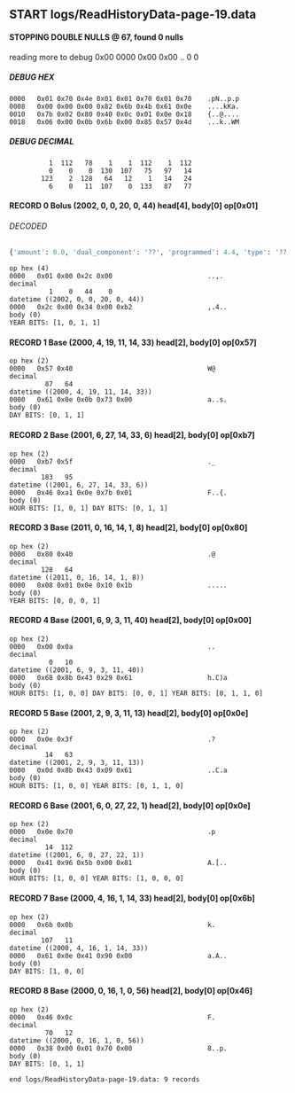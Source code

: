 ## START logs/ReadHistoryData-page-19.data
#### STOPPING DOUBLE NULLS @ 67, found 0 nulls
reading more to debug 0x00
    0000   0x00 0x00                                  ..
              0    0
##### DEBUG HEX
    0000   0x01 0x70 0x4e 0x01 0x01 0x70 0x01 0x70    .pN..p.p
    0008   0x00 0x00 0x00 0x82 0x6b 0x4b 0x61 0x0e    ....kKa.
    0010   0x7b 0x02 0x80 0x40 0x0c 0x01 0x0e 0x18    {..@....
    0018   0x06 0x00 0x0b 0x6b 0x00 0x85 0x57 0x4d    ...k..WM
##### DEBUG DECIMAL
              1  112   78    1    1  112    1  112
              0    0    0  130  107   75   97   14
            123    2  128   64   12    1   14   24
              6    0   11  107    0  133   87   77
#### RECORD 0 Bolus (2002, 0, 0, 20, 0, 44) head[4], body[0] op[0x01]
###### DECODED
```python
{'amount': 0.0, 'dual_component': '??', 'programmed': 4.4, 'type': '??'}
```
    op hex (4)
    0000   0x01 0x00 0x2c 0x00                        ..,.
    decimal
              1    0   44    0
    datetime ((2002, 0, 0, 20, 0, 44))
    0000   0x2c 0x00 0x34 0x00 0xb2                   ,.4..
    body (0)
    YEAR BITS: [1, 0, 1, 1]
#### RECORD 1 Base (2000, 4, 19, 11, 14, 33) head[2], body[0] op[0x57]

    op hex (2)
    0000   0x57 0x40                                  W@
    decimal
             87   64
    datetime ((2000, 4, 19, 11, 14, 33))
    0000   0x61 0x0e 0x0b 0x73 0x00                   a..s.
    body (0)
    DAY BITS: [0, 1, 1]
#### RECORD 2 Base (2001, 6, 27, 14, 33, 6) head[2], body[0] op[0xb7]

    op hex (2)
    0000   0xb7 0x5f                                  ._
    decimal
            183   95
    datetime ((2001, 6, 27, 14, 33, 6))
    0000   0x46 0xa1 0x0e 0x7b 0x01                   F..{.
    body (0)
    HOUR BITS: [1, 0, 1] DAY BITS: [0, 1, 1]
#### RECORD 3 Base (2011, 0, 16, 14, 1, 8) head[2], body[0] op[0x80]

    op hex (2)
    0000   0x80 0x40                                  .@
    decimal
            128   64
    datetime ((2011, 0, 16, 14, 1, 8))
    0000   0x08 0x01 0x0e 0x10 0x1b                   .....
    body (0)
    YEAR BITS: [0, 0, 0, 1]
#### RECORD 4 Base (2001, 6, 9, 3, 11, 40) head[2], body[0] op[0x00]

    op hex (2)
    0000   0x00 0x0a                                  ..
    decimal
              0   10
    datetime ((2001, 6, 9, 3, 11, 40))
    0000   0x68 0x8b 0x43 0x29 0x61                   h.C)a
    body (0)
    HOUR BITS: [1, 0, 0] DAY BITS: [0, 0, 1] YEAR BITS: [0, 1, 1, 0]
#### RECORD 5 Base (2001, 2, 9, 3, 11, 13) head[2], body[0] op[0x0e]

    op hex (2)
    0000   0x0e 0x3f                                  .?
    decimal
             14   63
    datetime ((2001, 2, 9, 3, 11, 13))
    0000   0x0d 0x8b 0x43 0x09 0x61                   ..C.a
    body (0)
    HOUR BITS: [1, 0, 0] YEAR BITS: [0, 1, 1, 0]
#### RECORD 6 Base (2001, 6, 0, 27, 22, 1) head[2], body[0] op[0x0e]

    op hex (2)
    0000   0x0e 0x70                                  .p
    decimal
             14  112
    datetime ((2001, 6, 0, 27, 22, 1))
    0000   0x41 0x96 0x5b 0x00 0x81                   A.[..
    body (0)
    HOUR BITS: [1, 0, 0] YEAR BITS: [1, 0, 0, 0]
#### RECORD 7 Base (2000, 4, 16, 1, 14, 33) head[2], body[0] op[0x6b]

    op hex (2)
    0000   0x6b 0x0b                                  k.
    decimal
            107   11
    datetime ((2000, 4, 16, 1, 14, 33))
    0000   0x61 0x0e 0x41 0x90 0x00                   a.A..
    body (0)
    DAY BITS: [1, 0, 0]
#### RECORD 8 Base (2000, 0, 16, 1, 0, 56) head[2], body[0] op[0x46]

    op hex (2)
    0000   0x46 0x0c                                  F.
    decimal
             70   12
    datetime ((2000, 0, 16, 1, 0, 56))
    0000   0x38 0x00 0x01 0x70 0x00                   8..p.
    body (0)
    DAY BITS: [0, 1, 1]
`end logs/ReadHistoryData-page-19.data: 9 records`
